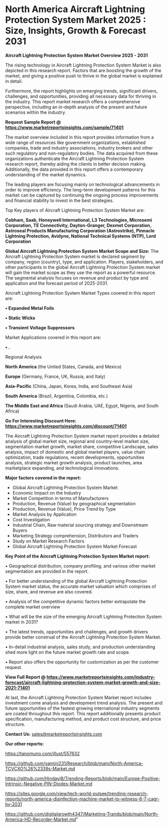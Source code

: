 # North America Aircraft Lightning Protection System Market 2025 : Size, Insights, Growth & Forecast 2031

<Strong> Aircraft Lightning Protection System Market Overview 2025 - 2031</strong>

The rising technology in Aircraft Lightning Protection System Market is also depicted in this research report. Factors that are boosting the growth of the market, and giving a positive push to thrive in the global market is explained in detail.

Furthermore, the report highlights on emerging trends, significant drivers, challenges, and opportunities, providing all necessary data for thriving in the industry. This report market research offers a comprehensive perspective, including an in-depth analysis of the present and future scenarios within the industry.

<strong>Request Sample Report @ <a href=https://www.marketreportsinsights.com/sample/71401>https://www.marketreportsinsights.com/sample/71401</a></strong>

The market overview included in this report provides information from a wide range of resources like government organizations, established companies, trade and industry associations, industry brokers and other such regulatory and non-regulatory bodies. The data acquired from these organizations authenticate the Aircraft Lightning Protection System research report, thereby aiding the clients in better decision making. Additionally, the data provided in this report offers a contemporary understanding of the market dynamics.

The leading players are focusing mainly on technological advancements in order to improve efficiency. The long-term development patterns for this market can be captured by continuing the ongoing process improvements and financial stability to invest in the best strategies.

Top Key players of Aircraft Lightning Protection System Market are:

<strong>Cobham, Saab, Honeywell International, L3 Technologies, Microsemi Corporation, TE Connectivity, Dayton-Granger, Dexmet Corporation, Astroseal Products Manufacturing Corporation (Astrostrike), Pinnacle Lightning Protection, Avidyne, National Technical Systems (NTP), Lord Corporation</strong>

<strong><b>Global Aircraft Lightning Protection System Market Scope and Size:</b></strong>
The Aircraft Lightning Protection System market is declared segment by company, region (country), type, and application. Players, stakeholders, and other participants in the global Aircraft Lightning Protection System market will gain the market scope as they use the report as a powerful resource. The segmental analysis focuses on revenue and product by type and application and the forecast period of 2025-2031.

Aircraft Lightning Protection System Market Types covered in this report are:

<strong>• Expanded Metal Foils

• Static Wicks

• Transient Voltage Suppressors</strong>

Market Applications covered in this report are:

<strong>• .</strong> 

Regional Analysis

<strong>North America</strong> (the United States, Canada, and Mexico)

<strong>Europe</strong> (Germany, France, UK, Russia, and Italy)

<strong>Asia-Pacific</strong> (China, Japan, Korea, India, and Southeast Asia)

<strong>South America</strong> (Brazil, Argentina, Colombia, etc.)

<strong>The Middle East and Africa</strong> (Saudi Arabia, UAE, Egypt, Nigeria, and South Africa)

<strong>Go For Interesting Discount Here: <a href=https://www.marketreportsinsights.com/discount/71401>https://www.marketreportsinsights.com/discount/71401</a></strong>

The Aircraft Lightning Protection System market report provides a detailed analysis of global market size, regional and country-level market size, segmentation market growth, market share, competitive Landscape, sales analysis, impact of domestic and global market players, value chain optimization, trade regulations, recent developments, opportunities analysis, strategic market growth analysis, product launches, area marketplace expanding, and technological innovations.

<strong><b>Major factors covered in the report:</b></strong>
<ul>
  <li>Global Aircraft Lightning Protection System Market </li>
  <li>Economic Impact on the Industry</li>
  <li>Market Competition in terms of Manufacturers</li>
  <li>Production, Revenue (Value) by geographical segmentation</li>
  <li>Production, Revenue (Value), Price Trend by Type</li>
  <li>Market Analysis by Application</li>
  <li>Cost Investigation</li>
  <li>Industrial Chain, Raw material sourcing strategy and Downstream Buyers</li>
  <li>Marketing Strategy comprehension, Distributors and Traders</li>
  <li>Study on Market Research Factors</li>
  <li>Global Aircraft Lightning Protection System Market Forecast</li>
</ul>

<strong><b>Key Point of the Aircraft Lightning Protection System Market report:</b></strong>

• Geographical distribution, company profiling, and various other market segmentation are provided in the report.

• For better understanding of the global Aircraft Lightning Protection System market status, the accurate market valuation which comprises of size, share, and revenue are also covered.

• Analysis of the competitive dynamic factors better extrapolate the complete market overview

• What will be the size of the emerging Aircraft Lightning Protection System market in 2031?

• The latest trends, opportunities and challenges, and growth drivers provide better construal of the Aircraft Lightning Protection System Market.

• In-detail industrial analysis, sales study, and production understanding shed more light on the future market growth rate and scope.

• Report also offers the opportunity for customization as per the customer request.

<strong><b>View Full Report @ <a href=https://www.marketreportsinsights.com/industry-forecast/aircraft-lightning-protection-system-market-growth-and-size-2021-71401>https://www.marketreportsinsights.com/industry-forecast/aircraft-lightning-protection-system-market-growth-and-size-2021-71401</a></b></strong>


At last, the Aircraft Lightning Protection System Market report includes investment come analysis and development trend analysis. The present and future opportunities of the fastest growing international industry segments are coated throughout this report. This report additionally presents product specification, manufacturing method, and product cost structure, and price structure.

<strong>Contact Us:</strong>
sales@marketreportsinsights.com

<strong>Our other reports:</strong>

<a href=https://tanomuno.com/illust/557632>https://tanomuno.com/illust/557632</a>

<a href=https://github.com/yamini231/Research/blob/main/North-America-TCVCXO%26%2339s-Market.md>https://github.com/yamini231/Research/blob/main/North-America-TCVCXO%26%2339s-Market.md</a>

<a href=https://github.com/Hindavi8/Trending-Reports/blob/main/Europe-Positive-Intrinsic-Negative-PIN-Diodes-Market.md>https://github.com/Hindavi8/Trending-Reports/blob/main/Europe-Positive-Intrinsic-Negative-PIN-Diodes-Market.md</a>

<a href=https://sites.google.com/view/tech-world-pulsee/trending-research-reports/north-america-disinfection-machine-market-to-witness-6-7-cagr-by-2031>https://sites.google.com/view/tech-world-pulsee/trending-research-reports/north-america-disinfection-machine-market-to-witness-6-7-cagr-by-2031</a>

<a href=https://github.com/digitalgrowth4347/Marketing-Trands/blob/main/North-America-HD-Recorder-Market.md>https://github.com/digitalgrowth4347/Marketing-Trands/blob/main/North-America-HD-Recorder-Market.md</a>"
